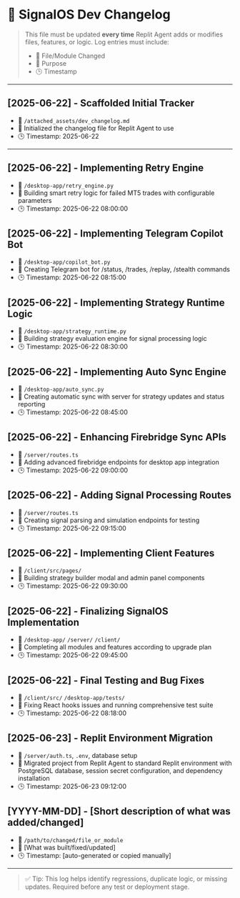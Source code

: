 # 📘 SignalOS Dev Changelog

> This file must be updated **every time** Replit Agent adds or modifies files, features, or logic.
> Log entries must include:
> - 📂 File/Module Changed
> - 🧠 Purpose
> - 🕒 Timestamp

---

## [2025-06-22] - Scaffolded Initial Tracker
- 📂 `/attached_assets/dev_changelog.md`
- 🧠 Initialized the changelog file for Replit Agent to use
- 🕒 Timestamp: 2025-06-22  

---

## [2025-06-22] - Implementing Retry Engine
- 📂 `/desktop-app/retry_engine.py`
- 🧠 Building smart retry logic for failed MT5 trades with configurable parameters
- 🕒 Timestamp: 2025-06-22 08:00:00

## [2025-06-22] - Implementing Telegram Copilot Bot
- 📂 `/desktop-app/copilot_bot.py`
- 🧠 Creating Telegram bot for /status, /trades, /replay, /stealth commands
- 🕒 Timestamp: 2025-06-22 08:15:00

## [2025-06-22] - Implementing Strategy Runtime Logic
- 📂 `/desktop-app/strategy_runtime.py`
- 🧠 Building strategy evaluation engine for signal processing logic
- 🕒 Timestamp: 2025-06-22 08:30:00

## [2025-06-22] - Implementing Auto Sync Engine
- 📂 `/desktop-app/auto_sync.py`
- 🧠 Creating automatic sync with server for strategy updates and status reporting
- 🕒 Timestamp: 2025-06-22 08:45:00

## [2025-06-22] - Enhancing Firebridge Sync APIs
- 📂 `/server/routes.ts`
- 🧠 Adding advanced firebridge endpoints for desktop app integration
- 🕒 Timestamp: 2025-06-22 09:00:00

## [2025-06-22] - Adding Signal Processing Routes
- 📂 `/server/routes.ts`
- 🧠 Creating signal parsing and simulation endpoints for testing
- 🕒 Timestamp: 2025-06-22 09:15:00

## [2025-06-22] - Implementing Client Features
- 📂 `/client/src/pages/`
- 🧠 Building strategy builder modal and admin panel components
- 🕒 Timestamp: 2025-06-22 09:30:00

## [2025-06-22] - Finalizing SignalOS Implementation
- 📂 `/desktop-app/` `/server/` `/client/`
- 🧠 Completing all modules and features according to upgrade plan
- 🕒 Timestamp: 2025-06-22 09:45:00

## [2025-06-22] - Final Testing and Bug Fixes
- 📂 `/client/src/` `/desktop-app/tests/`
- 🧠 Fixing React hooks issues and running comprehensive test suite
- 🕒 Timestamp: 2025-06-22 08:18:00

## [2025-06-23] - Replit Environment Migration
- 📂 `/server/auth.ts`, `.env`, database setup
- 🧠 Migrated project from Replit Agent to standard Replit environment with PostgreSQL database, session secret configuration, and dependency installation
- 🕒 Timestamp: 2025-06-23 09:12:00

## [YYYY-MM-DD] - [Short description of what was added/changed]
- 📂 `/path/to/changed/file_or_module`
- 🧠 [What was built/fixed/updated]
- 🕒 Timestamp: [auto-generated or copied manually]

---

> ✅ Tip: This log helps identify regressions, duplicate logic, or missing updates. Required before any test or deployment stage.

